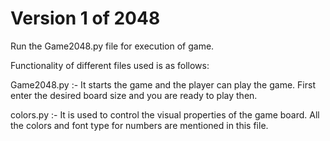 # Version 1 of 2048 #

Run the Game2048.py file for execution of game.

Functionality of different files used is as follows:

Game2048.py :- It starts the game and the player can play the game. First enter the desired board size and you are ready to play then.

colors.py :- It is used to control the visual properties of the game board. All the colors and font type for numbers are mentioned in this file.